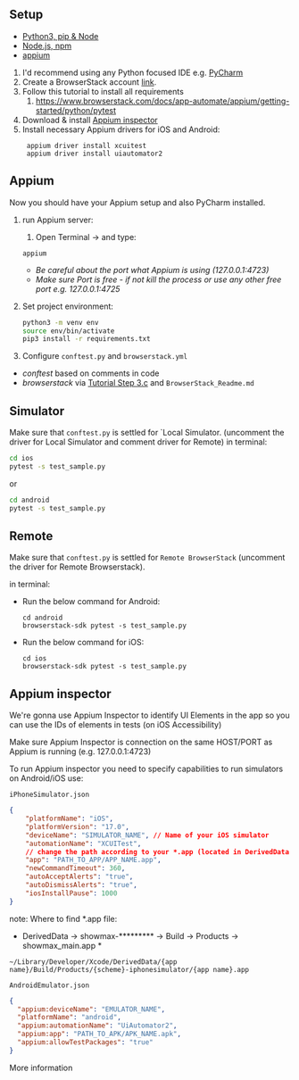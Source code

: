 ## Setup

 - [Python3, pip & Node](https://pip.pypa.io/en/stable/getting-started/)
 - [Node.js, npm](https://formulae.brew.sh/formula/node)
 - [appium](https://appium.io/docs/en/2.1/quickstart/install/)


1. I'd recommend using any Python focused IDE e.g. [PyCharm](https://www.jetbrains.com/pycharm/)
2. Create a BrowserStack account  [link](https://www.browserstack.com/users/sign_up).
3. Follow this tutorial to install all requirements
   1. https://www.browserstack.com/docs/app-automate/appium/getting-started/python/pytest
4. Download & install [Appium inspector](https://github.com/appium/appium-inspector/releases)
5. Install necessary Appium drivers for iOS and Android:
   ```shell
    appium driver install xcuitest
    appium driver install uiautomator2
   ```

## Appium
Now you should have your Appium setup and also PyCharm installed.
1. run Appium server:
   1. Open Terminal -> and type:
   ```shell
   appium
   ```
    + _Be careful about the port what Appium is using (127.0.0.1:4723)_
    + _Make sure Port is free - if not kill the process or use any other free port e.g. 127.0.0.1:4725_

2. Set project environment:
    ```bash
    python3 -m venv env
    source env/bin/activate
    pip3 install -r requirements.txt
    ```
3. Configure `conftest.py` and `browserstack.yml`
  - _conftest_ based on comments in code
  - _browserstack_ via [Tutorial Step 3.c](https://www.browserstack.com/docs/app-automate/appium/getting-started/python/pytest) and `BrowserStack_Readme.md`

## Simulator
Make sure that `conftest.py` is settled for `Local Simulator. (uncomment the driver for Local Simulator and comment driver for Remote)
in terminal:

```bash
cd ios
pytest -s test_sample.py
```
or
```bash
cd android
pytest -s test_sample.py
```

## Remote

Make sure that `conftest.py` is settled for `Remote BrowserStack` (uncomment the driver for Remote Browserstack).

in terminal:
- Run the below command for Android: 
    ```
    cd android
    browserstack-sdk pytest -s test_sample.py
    ```

- Run the below command for iOS: 
    ```
    cd ios
    browserstack-sdk pytest -s test_sample.py
    ```


## Appium inspector
We're gonna use Appium Inspector to identify UI Elements in the app so you can use the IDs of elements in tests (on iOS Accessibility)

Make sure Appium Inspector is connection on the same HOST/PORT as Appium is running (e.g. 127.0.0.1:4723)

To run Appium inspector you need to specify capabilities to run simulators on Android/iOS use:

`iPhoneSimulator.json`
```json
{
    "platformName": "iOS",
    "platformVersion": "17.0",
    "deviceName": "SIMULATOR_NAME", // Name of your iOS simulator
    "automationName": "XCUITest",
    // change the path according to your *.app (located in DerivedData when you build an App)
    "app": "PATH_TO_APP/APP_NAME.app",
    "newCommandTimeout": 360,
    "autoAcceptAlerts": "true",
    "autoDismissAlerts": "true",
    "iosInstallPause": 1000
}
```
note: Where to find *.app file:
* DerivedData -> showmax-********* -> Build -> Products -> showmax_main.app *

`~/Library/Developer/Xcode/DerivedData/{app name}/Build/Products/{scheme}-iphonesimulator/{app name}.app`


`AndroidEmulator.json`
```json
{
  "appium:deviceName": "EMULATOR_NAME",
  "platformName": "android",
  "appium:automationName": "UiAutomator2",
  "appium:app": "PATH_TO_APK/APK_NAME.apk",
  "appium:allowTestPackages": "true"
}
```

More information